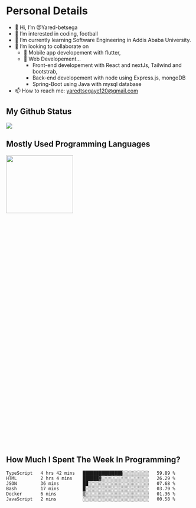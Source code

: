 <h1>Personal Details</h1>

- 👋 Hi, I’m @Yared-betsega
- 👀 I’m interested in coding, football
- 🌱 I’m currently learning Software Engineering in Addis Ababa University.
- 💞️ I’m looking to collaborate on
  - 💞️ Mobile app developement with flutter, 
  - 💞️ Web Developement...
    - Front-end developement with React and nextJs, Tailwind and bootstrab, 
    - Back-end developement with node using Express.js, mongoDB
    - Spring-Boot using Java with mysql database
- 📫 How to reach me: yaredtsegaye120@gmail.com

<h2>My Github Status</h2>
<img src = "https://github-readme-stats.vercel.app/api?username=Yared-betsega&&show_icons=true&title_color=ffffff&icon_color=bb2acf&text_color=daf7dc&bg_color=151515"/>

<h2>Mostly Used Programming Languages</h2>
<img  src="https://wakatime.com/share/@yared/2ea83f02-29da-45b1-ac83-e77e61ce9fc0.svg" width = "60%" height = "20%"/>



<h2>How Much I Spent The Week In Programming?</h2>
<!--START_SECTION:waka-->

```text
TypeScript   4 hrs 42 mins   ███████████████░░░░░░░░░░   59.89 %
HTML         2 hrs 4 mins    ██████▓░░░░░░░░░░░░░░░░░░   26.29 %
JSON         36 mins         ██░░░░░░░░░░░░░░░░░░░░░░░   07.68 %
Bash         17 mins         █░░░░░░░░░░░░░░░░░░░░░░░░   03.79 %
Docker       6 mins          ▒░░░░░░░░░░░░░░░░░░░░░░░░   01.36 %
JavaScript   2 mins          ░░░░░░░░░░░░░░░░░░░░░░░░░   00.58 %
```

<!--END_SECTION:waka-->

